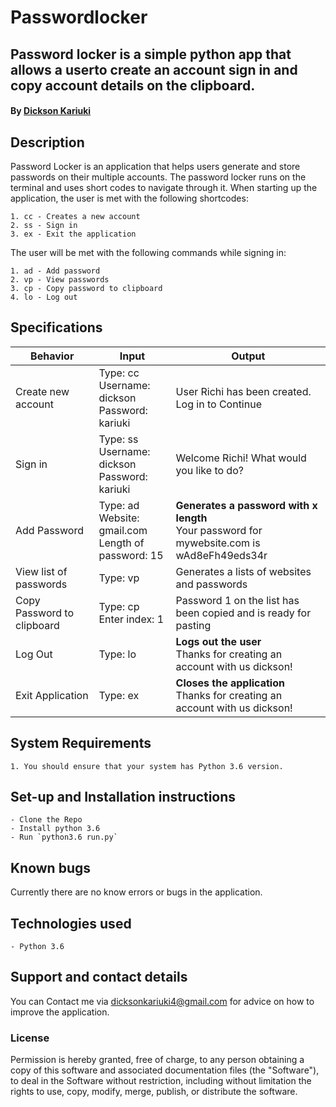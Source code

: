 # Passwordlocker

## Password locker is a simple python app that allows a userto create an account sign in and copy account details on the clipboard.

#### By **[Dickson Kariuki](https://github.com/dicksonkariuki)**

## Description

Password Locker is an application that helps users generate and store passwords on their multiple accounts.
The password locker runs on the terminal and uses short codes to navigate through it.
When starting up the application, the user is met with the following shortcodes:

    1. cc - Creates a new account
    2. ss - Sign in
    3. ex - Exit the application

The user will be met with the following commands while signing in:

    1. ad - Add password
    2. vp - View passwords
    3. cp - Copy password to clipboard
    4. lo - Log out

## Specifications

| Behavior                   | Input                                                      | Output                                                                                       |
| -------------------------- | ---------------------------------------------------------- | -------------------------------------------------------------------------------------------- |
| Create new account         | Type: cc <br>Username: dickson <br>Password: kariuki       | User Richi has been created.<br>Log in to Continue                                           |
| Sign in                    | Type: ss <br>Username: dickson<br>Password: kariuki        | Welcome Richi! What would you like to do?                                                    |
| Add Password               | Type: ad <br>Website: gmail.com <br>Length of password: 15 | **Generates a password with x length**<br>Your password for mywebsite.com is wAd8eFh49eds34r |
| View list of passwords     | Type: vp                                                   | Generates a lists of websites and passwords                                                  |
| Copy Password to clipboard | Type: cp <br>Enter index: 1                                | Password 1 on the list has been copied and is ready for pasting                              |
| Log Out                    | Type: lo                                                   | **Logs out the user** <br>Thanks for creating an account with us dickson!                    |
| Exit Application           | Type: ex                                                   | **Closes the application** <br>Thanks for creating an account with us dickson!               |

## System Requirements

    1. You should ensure that your system has Python 3.6 version.

## Set-up and Installation instructions

    - Clone the Repo
    - Install python 3.6
    - Run `python3.6 run.py`

## Known bugs

Currently there are no know errors or bugs in the application.

## Technologies used

    - Python 3.6

## Support and contact details

You can Contact me via dicksonkariuki4@gmail.com for advice on how to improve the application.

### License

Permission is hereby granted, free of charge, to any person obtaining a copy of this software and associated documentation files (the "Software"), to deal in the Software without restriction, including without limitation the rights to use, copy, modify, merge, publish, or distribute the software.
